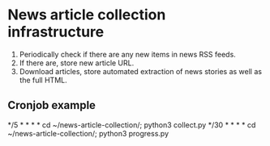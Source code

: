 # News article collection infrastructure

1. Periodically check if there are any new items in news RSS feeds.
1. If there are, store new article URL.
1. Download articles, store automated extraction of news stories as well as the full HTML.

## Cronjob example

*/5 * * * * cd ~/news-article-collection/; python3 collect.py
*/30 * * * * cd ~/news-article-collection/; python3 progress.py
